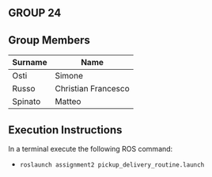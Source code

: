 ## GROUP 24
## Group Members
| Surname   | Name                 |
| ----------| ---------------------|
| Osti      | Simone               |
| Russo     | Christian Francesco	 |
| Spinato   | Matteo               |

## Execution Instructions
In a terminal execute the following ROS command:
* `roslaunch assignment2 pickup_delivery_routine.launch`
